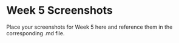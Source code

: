 # Week 5 Screenshots

Place your screenshots for Week 5 here and reference them in the corresponding .md file.
